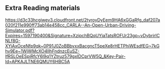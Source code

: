 ## Extra Reading materials

https://d3c33hcgiwev3.cloudfront.net/2tyroyDyEem9HA6xGGaRfg_daf207a020f211e990ff73ab14e458cc_CARLA--An-Open-Urban-Driving-Simulator.pdf?Expires=1597190400&Signature=XzipchBQqUYjaTatsROFUr23gp~vDybrirlCNLf8G-XYiAxOceNfp9qk~0P91J0ZoBBbvxxBacgncT5peXe8rHETPhiWEsdfEG~7kGhv9Ee~1WjWMcXO4IlhFndnzcEuSZ-lfRSLOeESpiRfcY6l9q1YZtruz579gxIDCprVW5Q_&Key-Pair-Id=APKAJLTNE6QMUY6HBC5A
